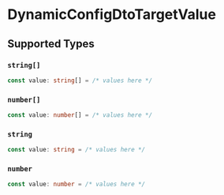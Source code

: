 # DynamicConfigDtoTargetValue


## Supported Types

### `string[]`

```typescript
const value: string[] = /* values here */
```

### `number[]`

```typescript
const value: number[] = /* values here */
```

### `string`

```typescript
const value: string = /* values here */
```

### `number`

```typescript
const value: number = /* values here */
```

